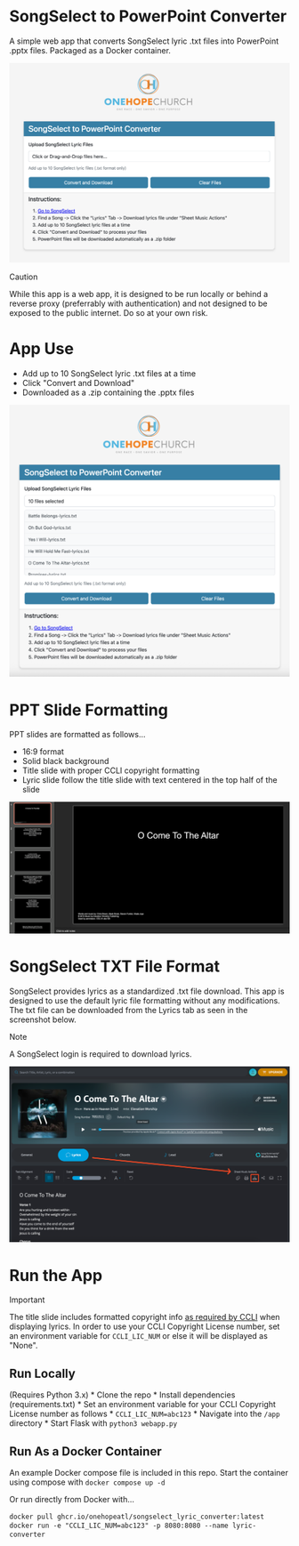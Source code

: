 # SongSelect to PowerPoint Converter
A simple web app that converts SongSelect lyric .txt files into PowerPoint .pptx files. Packaged as a Docker container.

<img src="assets/OHC-SSLC-Main.png" width="550" title="Lyric Converter App Screenshot">  

> [!CAUTION]
> While this app is a web app, it is designed to be run locally or behind a reverse proxy (preferrably with authentication) and not designed to be exposed to the public internet. Do so at your own risk.

# App Use
  * Add up to 10 SongSelect lyric .txt files at a time
  * Click "Convert and Download"
  * Downloaded as a .zip containing the .pptx files  

![Lyric Converter App Screenshot 2](assets/OHC-SSLC-FilesSelected.png)  

# PPT Slide Formatting
PPT slides are formatted as follows...
  * 16:9 format
  * Solid black background
  * Title slide with proper CCLI copyright formatting
  * Lyric slide follow the title slide with text centered in the top half of the slide  

![PPTX File Example](assets/OHC-SSLC-PPTX.png)  

# SongSelect TXT File Format
SongSelect provides lyrics as a standardized .txt file download. This app is designed to use the default lyric file formatting without any modifications. The txt file can be downloaded from the Lyrics tab as seen in the screenshot below.  

> [!NOTE]
> A SongSelect login is required to download lyrics.  

![SongSelect File Download Example](assets/SongSelect-Example.png)  

# Run the App
> [!IMPORTANT]
> The title slide includes formatted copyright info [as required by CCLI](https://ccli.com/us/en/5-questions) when displaying lyrics. In order to use your CCLI Copyright License number, set an environment variable for `CCLI_LIC_NUM` or else it will be displayed as "None".  

## Run Locally
(Requires Python 3.x)
    * Clone the repo
    * Install dependencies (requirements.txt)
    * Set an environment variable for your CCLI Copyright License number as follows
        * `CCLI_LIC_NUM=abc123`
    * Navigate into the `/app` directory
    * Start Flask with `python3 webapp.py`  

## Run As a Docker Container
An example Docker compose file is included in this repo.
Start the container using compose with `docker compose up -d`  

Or run directly from Docker with...
```
docker pull ghcr.io/onehopeatl/songselect_lyric_converter:latest
docker run -e "CCLI_LIC_NUM=abc123" -p 8080:8080 --name lyric-converter
```  